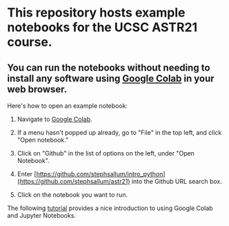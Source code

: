# This repository hosts example notebooks for the UCSC ASTR21 course.

## You can run the notebooks without needing to install any software using [Google Colab](https://colab.research.google.com/) in your web browser.

Here's how to open an example notebook:

1) Navigate to [Google Colab](https://colab.research.google.com/).

2) If a menu hasn't popped up already, go to "File" in the top left, and click "Open notebook."

3) Click on "Github" in the list of options on the left,
under "Open Notebook".
   
4) Enter [https://github.com/stephsallum/intro_python](https://github.com/stephsallum/astr21) into the
Github URL search box.

5) Click on the notebook you want to run.

The following [tutorial](https://colab.research.google.com/notebooks/intro.ipynb) provides a nice
introduction to using Google Colab and Jupyter Notebooks.
